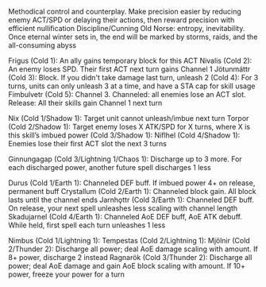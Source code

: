 Methodical control and counterplay. Make precision easier by reducing enemy ACT/SPD or delaying their actions, then reward precision with efficient nullification
Discipline/Cunning
Old Norse: entropy, inevitability. Once eternal winter sets in, the end will be marked by storms, raids, and the all-consuming abyss

Frigus (Cold 1): An ally gains temporary block for this ACT
Nivalis (Cold 2): An enemy loses SPD. Their first ACT next turn gains Channel 1
Jötunmáttr (Cold 3): Block. If you didn't take damage last turn, unleash 2
(Cold 4): For 3 turns, units can only unleash 3 at a time, and have a STA cap for skill usage
Fimbulvetr (Cold 5): Channel 3. Channeled: all enemies lose an ACT slot. Release: All their skills gain Channel 1 next turn

Nix (Cold 1/Shadow 1): Target unit cannot unleash/imbue next turn
Torpor (Cold 2/Shadow 1): Target enemy loses X ATK/SPD for X turns, where X is this skill’s imbued power
 (Cold 3/Shadow 1): 
Niflhel (Cold 4/Shadow 1): Enemies lose their first ACT slot the next 3 turns

Ginnungagap (Cold 3/Lightning 1/Chaos 1): Discharge up to 3 more. For each discharged power, another future spell discharges 1 less

Durus (Cold 1/Earth 1): Channeled DEF buff. If imbued power 4+ on release, permanent buff
Crystallum (Cold 2/Earth 1): Channeled block gain. All block lasts until the channel ends
Jarnhǫttr (Cold 3/Earth 1): Channeled DEF buff. On release, your next spell unleashes less scaling with channel length
Skadujarnel (Cold 4/Earth 1): Channeled AoE DEF buff, AoE ATK debuff. While held, first spell each turn unleashes 1 less

Nimbus (Cold 1/Lightning 1):
Tempestas (Cold 2/Lightning 1):
Mjölnir (Cold 2/Thunder 2): Discharge all power; deal AoE damage scaling with amount. If 8+ power, discharge 2 instead
Ragnarök (Cold 3/Thunder 2): Discharge all power; deal AoE damage and gain AoE block scaling with amount. If 10+ power, freeze your power for a turn